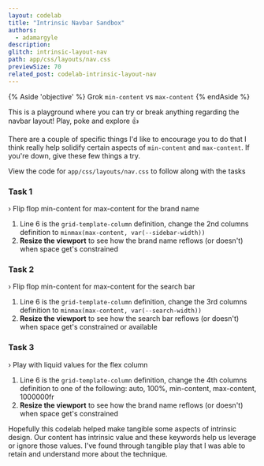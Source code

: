 ```yaml
---
layout: codelab
title: "Intrinsic Navbar Sandbox"
authors:
  - adamargyle
description:
glitch: intrinsic-layout-nav
path: app/css/layouts/nav.css
previewSize: 70
related_post: codelab-intrinsic-layout-nav
---
```


{% Aside 'objective' %}
  Grok `min-content` vs `max-content`
{% endAside %}

This is a playground where you can try or break anything regarding the navbar layout! Play, poke and explore 👍

There are a couple of specific things I'd like to encourage you to do that I think really help solidify certain aspects of `min-content` and `max-content`. If you're down, give these few things a try.

View the code for `app/css/layouts/nav.css` to follow along with the tasks

### Task 1
› Flip flop min-content for max-content for the brand name
1. Line 6 is the `grid-template-column` definition, change the 2nd columns definition to `minmax(max-content, var(--sidebar-width))`
1. **Resize the viewport** to see how the brand name reflows (or doesn't) when space get's constrained

### Task 2
› Flip flop min-content for max-content for the search bar
1. Line 6 is the `grid-template-column` definition, change the 3rd columns definition to `minmax(max-content, var(--search-width))`
1. **Resize the viewport** to see how the search bar reflows (or doesn't) when space get's constrained or available

### Task 3
› Play with liquid values for the flex column
1. Line 6 is the `grid-template-column` definition, change the 4th columns definition to one of the following: auto, 100%, min-content, max-content, 1000000fr
1. **Resize the viewport** to see how the brand name reflows (or doesn't) when space get's constrained

Hopefully this codelab helped make tangible some aspects of intrinsic design. Our content has intrinsic value and these keywords help us leverage or ignore those values. I've found through tangible play that I was able to retain and understand more about the technique.
